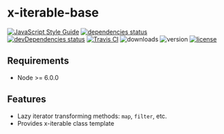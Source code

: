 
# x-iterable-base
[![JavaScript Style Guide](https://img.shields.io/badge/code%20style-standard-brightgreen.svg)](http://standardjs.com/)
[![dependencies status](https://david-dm.org/ksxnodemodules/x-iterable-base.svg)](https://david-dm.org/ksxnodemodules/x-iterable-base#info=dependencies)
[![devDependencies status](https://david-dm.org/ksxnodemodules/x-iterable-base/dev-status.svg)](https://david-dm.org/ksxnodemodules/x-iterable-base#info=devDependencies)
[![Travis CI](https://travis-ci.org/ksxnodemodules/x-iterable-base.svg?branch=master)](https://travis-ci.org/ksxnodemodules/x-iterable-base)
![downloads](https://img.shields.io/npm/dt/x-iterable-base.svg)
![version](https://img.shields.io/npm/v/x-iterable-base.svg)
[![license](https://img.shields.io/npm/l/x-iterable-base.svg)](http://spdx.org/licenses/MIT)

## Requirements

  * Node >= 6.0.0

## Features

  * Lazy iterator transforming methods: `map`, `filter`, etc.
  * Provides x-iterable class template

